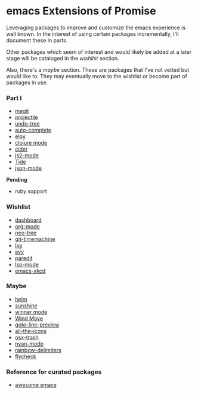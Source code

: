 # emacs Extensions of Promise

Leveraging packages to improve and customize the emacs experience is well known.
In the interest of using certain packages incrementally, I'll document these in parts.

Other packages which seem of interest and would likely be added at a later stage will be
cataloged in the *wishlist* section. 

Also, there's a *maybe* section. These are packages that I've not vetted but would like to. 
They may eventually move to the wishlist or become part of packages in use.

### Part I

  * [magit](https://github.com/magit/magit)
  * [projectile](https://github.com/bbatsov/projectile)
  * [undo-tree](https://gitlab.com/tsc25/undo-tree)
  * [auto-complete](https://github.com/auto-complete/auto-complete)
  * [elpy](https://github.com/jorgenschaefer/elpy)
  * [clojure mode](https://github.com/clojure-emacs/clojure-mode)
  * [cider](https://github.com/clojure-emacs/cider)
  * [js2-mode](https://github.com/mooz/js2-mode/)
  * [Tide](https://github.com/ananthakumaran/tide)
  * [json-mode](https://github.com/joshwnj/json-mode)

**Pending**
  * ruby support

### Wishlist
  
  * [dashboard](https://github.com/emacs-dashboard/emacs-dashboard)
  * [org-mode](https://orgmode.org/)
  * [neo-tree](https://github.com/jaypei/emacs-neotree)
  * [git-timemachine](https://github.com/emacsmirror/git-timemachine)
  * [Ivy](https://github.com/abo-abo/swiper)
  * [avy](https://github.com/abo-abo/avy)
  * [paredit](https://paredit.org/)
  * [lsp-mode](https://emacs-lsp.github.io/lsp-mode/)
  * [emacs-xkcd](https://github.com/vibhavp/emacs-xkcd)


### Maybe

  * [helm](https://github.com/emacs-helm/helm)
  * [sunshine](https://github.com/aaronbieber/sunshine.el)
  * [winner mode](https://www.emacswiki.org/emacs/WinnerMode)
  * [Wind Move](https://www.emacswiki.org/emacs/WindMove)
  * [goto-line-preview](https://github.com/emacs-vs/goto-line-preview)
  * [all-the-icons](https://github.com/domtronn/all-the-icons.el)
  * [osx-trash](https://github.com/emacsorphanage/osx-trash/)
  * [nyan-mode](https://github.com/TeMPOraL/nyan-mode)
  * [rainbow-delimiters](https://github.com/Fanael/rainbow-delimiters)
  * [flycheck](https://github.com/flycheck/flycheck)


### Reference for curated packages
  
  * [awesome emacs](https://github.com/emacs-tw/awesome-emacs)
